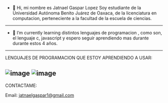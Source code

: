 - 👋 Hi, mi nombre es Jatnael Gaspar Lopez Soy estudiante de la Universidad Autónoma Benito Juárez de Oaxaca, de la licenciatura en computacion, perteneciente a la facultad de la escuela de ciencias.
  
-----------------------------------------------------------------------------------------------------------------------------------------------------
- 🌱 I’m currently learning  distintos lenguajes de programacion ,  como son, el lenguaje c, javascript y espero seguir aprendiendo mas durante durante estos 4 años.
-----------------------------------------------------------------------------------------------------------------------------------------------------


LENGUAJES DE PROGRAMACION QUE ESTOY APRENDIENDO A USAR:


![image](https://user-images.githubusercontent.com/94131029/171070197-2243e238-8d73-40bf-ae3e-2e934fef465d.png)   ![image](https://user-images.githubusercontent.com/94131029/171726486-72deda66-ee9b-4eb6-bac4-6d172144a10d.png)
-------------------------------------------------------------------------------------------------------------------------------------------------------

CONTACTAME:

Email: jatnaelgaspar1@gmail.com














<!---
jat1057/jat1057 is a ✨ special ✨ repository because its `README.md` (this file) appears on your GitHub profile.
You can click the Preview link to take a look at your changes.
--->
